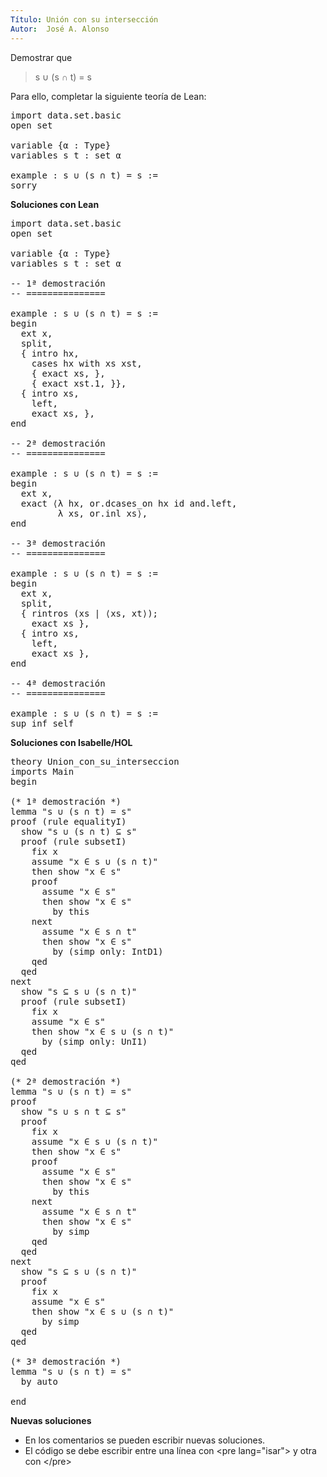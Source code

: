 ```yaml
---
Título: Unión con su intersección
Autor:  José A. Alonso
---
```


Demostrar que

> s ∪ (s ∩ t) = s

Para ello, completar la siguiente teoría de Lean:

<pre lang="lean">
import data.set.basic
open set

variable {α : Type}
variables s t : set α

example : s ∪ (s ∩ t) = s :=
sorry
</pre>

<!--more-->

**Soluciones con Lean**

<pre lang="lean">
import data.set.basic
open set

variable {α : Type}
variables s t : set α

-- 1ª demostración
-- ===============

example : s ∪ (s ∩ t) = s :=
begin
  ext x,
  split,
  { intro hx,
    cases hx with xs xst,
    { exact xs, },
    { exact xst.1, }},
  { intro xs,
    left,
    exact xs, },
end

-- 2ª demostración
-- ===============

example : s ∪ (s ∩ t) = s :=
begin
  ext x,
  exact ⟨λ hx, or.dcases_on hx id and.left,
         λ xs, or.inl xs⟩,
end

-- 3ª demostración
-- ===============

example : s ∪ (s ∩ t) = s :=
begin
  ext x,
  split,
  { rintros (xs | ⟨xs, xt⟩);
    exact xs },
  { intro xs,
    left,
    exact xs },
end

-- 4ª demostración
-- ===============

example : s ∪ (s ∩ t) = s :=
sup_inf_self
</pre>

**Soluciones con Isabelle/HOL**

<pre lang="isar">
theory Union_con_su_interseccion
imports Main
begin

(* 1ª demostración *)
lemma "s ∪ (s ∩ t) = s"
proof (rule equalityI)
  show "s ∪ (s ∩ t) ⊆ s"
  proof (rule subsetI)
    fix x
    assume "x ∈ s ∪ (s ∩ t)"
    then show "x ∈ s"
    proof
      assume "x ∈ s"
      then show "x ∈ s"
        by this
    next
      assume "x ∈ s ∩ t"
      then show "x ∈ s"
        by (simp only: IntD1)
    qed
  qed
next
  show "s ⊆ s ∪ (s ∩ t)"
  proof (rule subsetI)
    fix x
    assume "x ∈ s"
    then show "x ∈ s ∪ (s ∩ t)"
      by (simp only: UnI1)
  qed
qed

(* 2ª demostración *)
lemma "s ∪ (s ∩ t) = s"
proof
  show "s ∪ s ∩ t ⊆ s"
  proof
    fix x
    assume "x ∈ s ∪ (s ∩ t)"
    then show "x ∈ s"
    proof
      assume "x ∈ s"
      then show "x ∈ s"
        by this
    next
      assume "x ∈ s ∩ t"
      then show "x ∈ s"
        by simp
    qed
  qed
next
  show "s ⊆ s ∪ (s ∩ t)"
  proof
    fix x
    assume "x ∈ s"
    then show "x ∈ s ∪ (s ∩ t)"
      by simp
  qed
qed

(* 3ª demostración *)
lemma "s ∪ (s ∩ t) = s"
  by auto

end
</pre>

**Nuevas soluciones**
<ul>
<li>En los comentarios se pueden escribir nuevas soluciones.
<li>El código se debe escribir entre una línea con &#60;pre lang=&quot;isar&quot;&#62; y otra con &#60;/pre&#62;
</ul>
